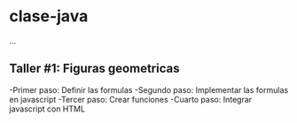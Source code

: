 # clase-java

...

## Taller #1: Figuras geometricas

-Primer paso: Definir las formulas
-Segundo paso: Implementar las formulas en javascript
-Tercer paso: Crear funciones 
-Cuarto paso: Integrar javascript con HTML